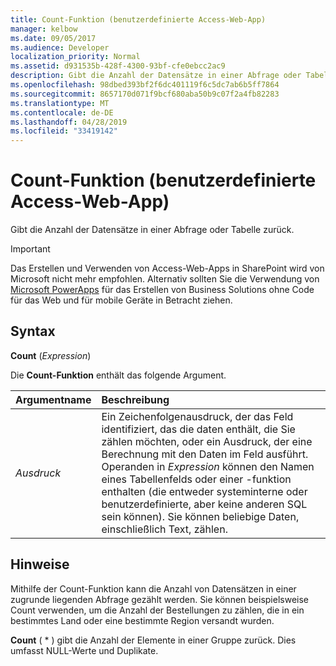 ```yaml
---
title: Count-Funktion (benutzerdefinierte Access-Web-App)
manager: kelbow
ms.date: 09/05/2017
ms.audience: Developer
localization_priority: Normal
ms.assetid: d931535b-428f-4300-93bf-cfe0ebcc2ac9
description: Gibt die Anzahl der Datensätze in einer Abfrage oder Tabelle zurück.
ms.openlocfilehash: 98dbed393bf2f6dc401119f6c5dc7ab6b5ff7864
ms.sourcegitcommit: 8657170d071f9bcf680aba50b9c07f2a4fb82283
ms.translationtype: MT
ms.contentlocale: de-DE
ms.lasthandoff: 04/28/2019
ms.locfileid: "33419142"
---
```

# <a name="count-function-access-custom-web-app"></a>Count-Funktion (benutzerdefinierte Access-Web-App)

Gibt die Anzahl der Datensätze in einer Abfrage oder Tabelle zurück.
  
> [!IMPORTANT]
> Das Erstellen und Verwenden von Access-Web-Apps in SharePoint wird von Microsoft nicht mehr empfohlen. Alternativ sollten Sie die Verwendung von [Microsoft PowerApps](https://powerapps.microsoft.com/en-us/) für das Erstellen von Business Solutions ohne Code für das Web und für mobile Geräte in Betracht ziehen. 
  
## <a name="syntax"></a>Syntax

**Count** (*Expression*) 
  
Die **Count-Funktion** enthält das folgende Argument. 
  
|**Argumentname**|**Beschreibung**|
|:-----|:-----|
| *Ausdruck*  <br/> |Ein Zeichenfolgenausdruck, der das Feld identifiziert, das die daten enthält, die Sie zählen möchten, oder ein Ausdruck, der eine Berechnung mit den Daten im Feld ausführt. Operanden in *Expression* können den Namen eines Tabellenfelds oder einer -funktion enthalten (die entweder systeminterne oder benutzerdefinierte, aber keine anderen SQL sein können). Sie können beliebige Daten, einschließlich Text, zählen.  <br/> |
   
## <a name="remarks"></a>Hinweise

Mithilfe der Count-Funktion kann die Anzahl von Datensätzen in einer zugrunde liegenden Abfrage gezählt werden. Sie können beispielsweise Count verwenden, um die Anzahl der Bestellungen zu zählen, die in ein bestimmtes Land oder eine bestimmte Region versandt wurden.
  
**Count** ( \* ) gibt die Anzahl der Elemente in einer Gruppe zurück. Dies umfasst NULL-Werte und Duplikate. 
  

